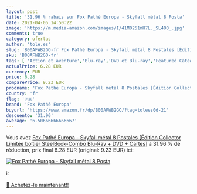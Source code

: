 ```yaml
---
layout: post
title: '31.96 % rabais sur Fox Pathé Europa - Skyfall métal 8 Posta'
date: 2021-04-05 14:50:22
image: 'https://m.media-amazon.com/images/I/41M0251mH7L._SL400_.jpg'
comments: true
category: ofertas
author: 'tole.es'
slug: 'B00AFWB2GO-fr Fox Pathé Europa - Skyfall métal 8 Postales [Édition...'
sku: 'B00AFWB2GO-fr'
tags: [ 'Action et aventure','Blu-ray','DVD et Blu-ray','Featured Categories','Films','Policier','Thriller','fox pathé europa', ]
actualPrice: 6.28 EUR
currency: EUR
price: 6.28
comparePrice: 9.23 EUR
prodname: 'Fox Pathé Europa - Skyfall métal 8 Postales [Édition Collector Limitée boîtier SteelBook-Combo Blu-Ray + DVD + Cartes]'
country: 'fr'
flag: '🇫🇷'
brand: 'Fox Pathé Europa'
buyurl: 'https://www.amazon.fr/dp/B00AFWB2GO/?tag=tolees0d-21'
descuento: '31.96'
average: '6.50666666666667'
---
```


Vous avez [Fox Pathé Europa - Skyfall métal 8 Postales [Édition Collector Limitée boîtier SteelBook-Combo Blu-Ray + DVD + Cartes]](https://www.amazon.fr/dp/B00AFWB2GO/?tag=tolees0d-21)  à  31.96 % de réduction, prix final  6.28 EUR (original: 9.23 EUR) ici:

[![Fox Pathé Europa - Skyfall métal 8 Posta](https://m.media-amazon.com/images/I/41M0251mH7L._SL400_.jpg)](https://www.amazon.fr/dp/B00AFWB2GO/?tag=tolees0d-21)

ℹ️:


[🛒 Achetez-le maintenant!!](https://www.amazon.fr/dp/B00AFWB2GO/?tag=tolees0d-21)
